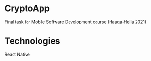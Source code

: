 # CryptoApp
Final task for Mobile Software Development course (Haaga-Helia 2021)

# Technologies
React Native
